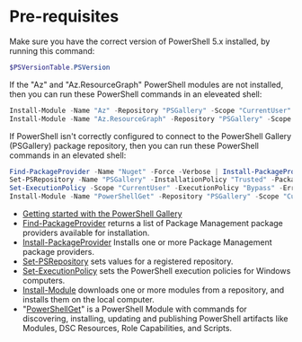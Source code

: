 # Pre-requisites

Make sure you have the correct version of PowerShell 5.x installed, by running this command:

```powershell
$PSVersionTable.PSVersion
```

If the "Az" and "Az.ResourceGraph" PowerShell modules are not installed, then you can run these PowerShell commands in an eleveated shell:

```powershell
Install-Module -Name "Az" -Repository "PSGallery" -Scope "CurrentUser" -SkipPublisherCheck -Force -Confirm -AllowClobber -Verbose
Install-Module -Name "Az.ResourceGraph" -Repository "PSGallery" -Scope "CurrentUser" -SkipPublisherCheck -Force -Confirm -AllowClobber -Verbose
```

If PowerShell isn't correctly configured to connect to the PowerShell Gallery (PSGallery) package repository, then you can run these PowerShell commands in an elevated shell:

```powershell
Find-PackageProvider -Name "Nuget" -Force -Verbose | Install-PackageProvider -Scope "CurrentUser" -Force -Confirm -Verbose
Set-PSRepository -Name "PSGallery" -InstallationPolicy "Trusted" -PackageManagementProvider "Nuget" -Verbose
Set-ExecutionPolicy -Scope "CurrentUser" -ExecutionPolicy "Bypass" -ErrorAction SilentlyContinue -Confirm -Force -Verbose
Install-Module -Name "PowerShellGet" -Repository "PSGallery" -Scope "CurrentUser" -SkipPublisherCheck -Force -Confirm -AllowClobber -Verbose
```

- [Getting started with the PowerShell Gallery](https://docs.microsoft.com/powershell/gallery/getting-started)
- [Find-PackageProvider](https://docs.microsoft.com/powershell/module/packagemanagement/find-packageprovider) returns a list of Package Management package providers available for installation.
- [Install-PackageProvider](https://docs.microsoft.com/powershell/module/packagemanagement/install-packageprovider) Installs one or more Package Management package providers.
- [Set-PSRepository](https://docs.microsoft.com/powershell/module/powershellget/set-psrepository) sets values for a registered repository.
- [Set-ExecutionPolicy](https://docs.microsoft.com/powershell/module/microsoft.powershell.security/set-executionpolicy) sets the PowerShell execution policies for Windows computers.
- [Install-Module](https://docs.microsoft.com/powershell/module/powershellget/install-module) downloads one or more modules from a repository, and installs them on the local computer.
- "[PowerShellGet](https://docs.microsoft.com/powershell/module/powershellget)" is a PowerShell Module with commands for discovering, installing, updating and publishing PowerShell artifacts like Modules, DSC Resources, Role Capabilities, and Scripts.
